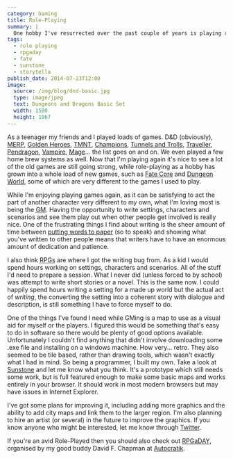 ```yaml
---
category: Gaming
title: Role-Playing
summary: |
  One hobby I've resurrected over the past couple of years is playing role-playing games. I hadn't played properly since my mid-20's when I was living in Cambridge but being in Glasgow for the past couple of years and meeting lots of role-players up here has given me a chance to get involved in a lot of games, which I've been thoroughly enjoying!
tags: 
  - role playing
  - rpgaday
  - fate
  - sunstone
  - storytella
publish_date: 2014-07-23T12:00
image:
  source: /img/blog/dnd-basic.jpg
  type: image/jpeg
  text: Dungeons and Dragons Basic Set
  width: 1500
  height: 1067
---
```


As a teenager my friends and I played loads of games. D&D (obviously), [MERP][merp], [Golden Heroes][gh], [TMNT][tmnt], [Champions][champions], [Tunnels and Trolls][tnt], [Traveller][traveller], [Pendragon][pendragon], [Vampire][vamp], [Mage][mage]... the list goes on and on. We even played a few home brew systems as well. Now that I'm playing again it's nice to see a lot of the old games are still going strong, while role-playing as a hobby has grown into a whole load of new games, such as [Fate Core][fate] and [Dungeon World][dw], some of which are very different to the games I used to play.

While I'm enjoying playing games again, as it can be satisfying to act the part of another character very different to my own, what I'm loving most is being the <abbr title="Games Master">GM</abbr>. Having the opportunity to write settings, characters and scenarios and see them play out when other people get involved is really nice. One of the frustrating things I find about writing is the sheer amount of time between [putting words to paper][st] (so to speak) and showing what you've written to other people means that writers have to have an enormous amount of dedication and patience.

I also think <abbr title="Role-Playing Games">RPGs</abbr> are where I got the writing bug from. As a kid I would spend hours working on settings, characters and scenarios. All of the stuff I'd need to prepare a session. What I never did (unless forced to by school) was attempt to write short stories or a novel. This is the same now. I could happily spend hours writing a setting for a made up world but the actual act of *writing*, the converting the setting into a coherent story with dialogue and description, is still something I have to force myself to do.

One of the things I've found I need while GMing is a map to use as a visual aid for myself or the players. I figured this would be something that's easy to do in software so there would be plenty of good options available. Unfortunately I couldn't find anything that didn't involve downloading some .exe file and installing on a windows machine. How very... retro. They also seemed to be tile based, rather than drawing tools, which wasn't exactly what I had in mind. So being a programmer, I built my own. Take a look at [Sunstone][sunstone] and let me know what you think. It's a prototype which still needs some work, but is full featured enough to make some basic maps and works entirely in your browser. It should work in most modern browsers but may have issues in Internet Explorer.

I've got some plans for improving it, including adding more graphics and the ability to add city maps and link them to the larger region. I'm also planning to hire an artist (or several) in the future to improve the graphics. If you know anyone who might be interested, let me know through [Twitter][tw].

If you're an avid Role-Played then you should also check out [RPGaDAY][rpgday], organised by my good buddy David F. Chapman at [Autocratik][autocratik].


[sunstone]: http://sunstone.stoogoff.com/
[fate]: http://www.evilhat.com/home/fate-core/
[pendragon]: http://www.gspendragon.com/
[dw]: http://www.dungeon-world.com/
[traveller]: http://www.mongoosepublishing.com/rpgs/traveller.html
[tnt]: http://www.tunnelsandtrolls.com/
[merp]: http://www.icewebring.com/ICE_Products/Product_Page.php?product_id=129%20Middle-earth%20Role%20Playing%20(boxed%20set)%20(1986,%201985%20UK)
[gh]: http://en.wikipedia.org/wiki/Golden_Heroes
[tmnt]: http://en.wikipedia.org/wiki/Teenage_Mutant_Ninja_Turtles_%26_Other_Strangeness
[vamp]: http://whitewolf.wikia.com/wiki/Vampire:_The_Masquerade
[champions]: http://www.herogames.com/forums/store/product/4-champions-complete-bookpdf/
[st]: https://storytel.la/
[rpgday]: http://autocratik.blogspot.co.uk/2014/07/rpgaday-in-august.html
[tw]: https://twitter.com/stoogoff
[autocratik]: http://www.autocratik.com/
[mage]: http://whitewolf.wikia.com/wiki/Mage:_The_Ascension
